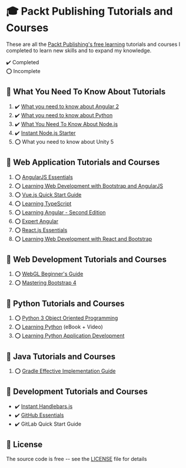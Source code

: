 # :mortar_board: Packt Publishing Tutorials and Courses

These are all the [Packt Publishing's free learning][packt] tutorials and courses I completed to learn new skills and to expand my knowledge.

:heavy_check_mark: Completed  
:o: Incomplete

## :beginner: What You Need To Know About Tutorials

1. :heavy_check_mark: [What you need to know about Angular 2](what-you-need-to-know-about-angular-2/)
2. :heavy_check_mark: [What you need to know about Python](what-you-need-to-know-about-python/)
3. :heavy_check_mark: [What You Need To Know About Node.js](what-you-need-to-know-about-nodejs/)
4. :heavy_check_mark: [Instant Node.js Starter](instant-nodejs-starter/)
5. :o: What you need to know about Unity 5

## :beginner: Web Application Tutorials and Courses

1. :o: [AngularJS Essentials](angularjs-essentials/)
2. :o: [Learning Web Development with Bootstrap and AngularJS](learning-web-development-with-bootstrap-and-angularjs/)
3. :o: [Vue.js Quick Start Guide](vuejs-quick-start-guide/)
4. :o: [Learning TypeScript](learning-typescript/)
5. :o: [Learning Angular - Second Edition](learning-angular-second-edition/)
6. :o: [Expert Angular](expert-angular/)
7. :o: [React.js Essentials](reactjs-essentials/)
8. :o: [Learning Web Development with React and Bootstrap](learning-web-development-with-react-and-bootstrap/)

## :beginner: Web Development Tutorials and Courses

1. :o: [WebGL Beginner's Guide](webgl-beginners-guide/)
2. :o: [Mastering Bootstrap 4](mastering-bootstrap-4/)

## :beginner: Python Tutorials and Courses

1. :o: [Python 3 Object Oriented Programming](python-3-object-oriented-programming/)
2. :o: [Learning Python](learning-python/) (eBook + Video)
3. :o: [Learning Python Application Development](learning-python-application-development/)

## :beginner: Java Tutorials and Courses

1. :o: [Gradle Effective Implementation Guide](gradle-effective-implementation-guide/)

## :beginner: Development Tutorials and Courses

- :heavy_check_mark: [Instant Handlebars.js](instant-handlebars/)
- :heavy_check_mark: [GitHub Essentials](github-essentials/)
- :heavy_check_mark: GitLab Quick Start Guide

## :page_with_curl: License

The source code is free -- see the [LICENSE](LICENSE) file for details

[packt]: (https://www.packtpub.com/free-learning)
